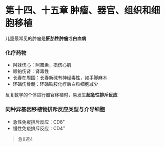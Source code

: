 # 第十四、十五章 肿瘤、器官、组织和细胞移植

儿童最常见的肿瘤是**胚胎性肿瘤**或**白血病**

### 化疗药物

- 阿妹伤心：阿霉素，损伤心肌
- 顺铂伤肾：肾毒性
- 长春在周围：长春新碱有神经毒性，如手脚麻木
- 环磷伤骨髓：环磷酰胺化疗后白粒细胞减少

反复数学的个体进行器官移植时，易发生**超急性排斥反应**

### 同种异基因移植物排斥反应类型与介导细胞

- 急性免疫排斥反应：CD8<sup>+</sup>
- 慢性免疫排斥反应：CD4<sup>+</sup>

> 急8迟4
